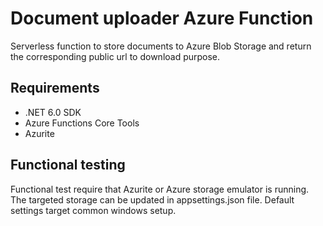 # Document uploader Azure Function

Serverless function to store documents to Azure Blob Storage and return the corresponding public url to download purpose.

## Requirements

- .NET 6.0 SDK
- Azure Functions Core Tools
- Azurite

## Functional testing

Functional test require that Azurite or Azure storage emulator is running.
The targeted storage can be updated in appsettings.json file.
Default settings target common windows setup.

